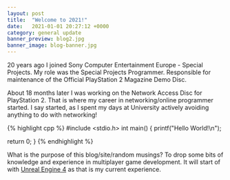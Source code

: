 ```yaml
---
layout: post
title:  "Welcome to 2021!"
date:   2021-01-01 20:27:12 +0000
category: general update
banner_preview: blog2.jpg
banner_image: blog-banner.jpg
---
```

20 years ago I joined Sony Computer Entertainment Europe - Special Projects. 
My role was the Special Projects Programmer. Responsible for maintenance of the Official PlayStation 2 Magazine Demo Disc.

About 18 months later I was working on the Network Access Disc for PlayStation 2. That is where my career in networking/online programmer started.
I say started, as I spent my days at University actively avoiding anything to do with networking!

{% highlight cpp %}
#include <stdio.h>
int main()
{
  printf("Hello World!\n");

  return 0;
}
{% endhighlight %}

What is the purpose of this blog/site/random musings? 
To drop some bits of knowledge and experience in multiplayer game development.
It will start of with [Unreal Engine 4][unreal-engine-4] as that is my current experience.

[unreal-engine-4]: https://unrealengine.com
